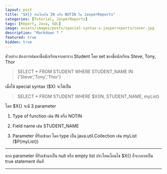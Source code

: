 ```yaml
---
layout: post
title: "$X{} กับเงื่อนไข IN หรือ NOTIN ใน JasperReports"
categories: [Tutorial, JasperReports]
tags: [Report, Java, SQL]
image: assets/images/posts/special-syntax-x-jasperreports/cover.jpg
description: "Markdown ? "
featured: true
hidden: true
---
```


ตัวอย่าง ต้องการค้นหาชื่อนักเรียนจากตาราง Student โดย set ของชื่อนักเรียน Steve, Tony, Thor

> SELECT * FROM STUDENT WHERE STUDENT_NAME IN ('Steve','Tony','Thor')

เมื่อใช้ special syntax ($X) จะได้เป็น

> SELECT * FROM STUDENT WHERE $X{IN, STUDENT_NAME, myList}

โดย $X{} จะมี 3 parameter

1. Type of function เช่น IN หรือ NOTIN

2. Field name เช่น STUDENT_NAME

3. Parameter ที่รับเข้ามา โดย type เป็น java.util.Collection เช่น myList ($P{myList})

---
 หาก parameter ที่รับเข้ามาเป็น null หรือ empty list ประโยคเงื่อนไข $X{} ก็จะกลายเป็น true statement ทันที

---
